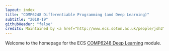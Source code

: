 ```yaml
---
layout: index
title: "COMP6248 Differentiable Programming (and Deep Learning)"
subtitle: "2018-19"
githubHeader: "false"
credits: Maintained by <a href="http://www.ecs.soton.ac.uk/people/jsh2">Dr Jonathon Hare</a> and <a href="http://www.ecs.soton.ac.uk/people/kf2u17">Dr Kate Farrahi</a>.
---
```


Welcome to the homepage for the ECS [COMP6248 Deep Learning](https://secure.ecs.soton.ac.uk/module/COMP6248) module.

